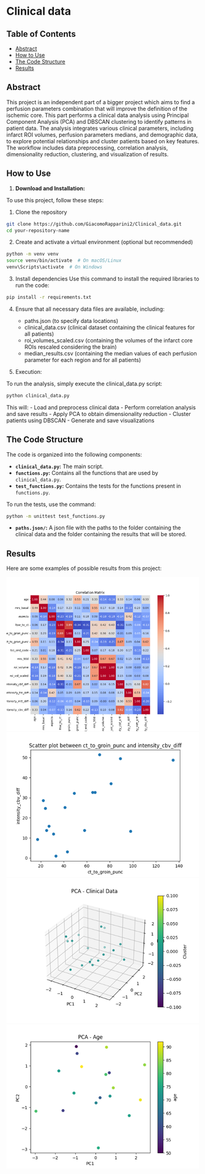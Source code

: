 # Clinical data

## Table of Contents
- [Abstract](#abstract)
- [How to Use](#how-to-use)
- [The Code Structure](#the-code-structure)
- [Results](#results)

## Abstract

This project is an independent part of a bigger project which aims to find a perfusion parameters combination that will improve the definition of the ischemic core. This part performs a clinical data analysis using Principal Component Analysis (PCA) and DBSCAN clustering to identify patterns in patient data. The analysis integrates various clinical parameters, including infarct ROI volumes, perfusion parameters medians, and demographic data, to explore potential relationships and cluster patients based on key features. The workflow includes data preprocessing, correlation analysis, dimensionality reduction, clustering, and visualization of results.


## How to Use

1. **Download and Installation:**

To use this project, follow these steps:

1.	Clone the repository
```sh
git clone https://github.com/GiacomoRapparini2/Clinical_data.git
cd your-repository-name
```


2.	Create and activate a virtual environment (optional but recommended)
```sh
python -m venv venv
source venv/bin/activate  # On macOS/Linux
venv\Scripts\activate  # On Windows
```


3.	Install dependencies
Use this command to install the required libraries to run the code:
```sh
pip install -r requirements.txt
```


4.	Ensure that all necessary data files are available, including:
    - paths.json (to specify data locations)
    - clinical_data.csv (clinical dataset containing the clinical features for all patients)
    - roi_volumes_scaled.csv (containing the volumes of the infarct core ROIs rescaled considering the brain)
    - median_results.csv (containing the median values of each perfusion parameter for each region and for all patients)



5.  Execution:

To run the analysis, simply execute the clinical_data.py script:
```sh
python clinical_data.py
```

This will:
    - Load and preprocess clinical data
    - Perform correlation analysis and save results
    - Apply PCA to obtain dimensionality reduction
    - Cluster patients using DBSCAN
    - Generate and save visualizations


## The Code Structure

The code is organized into the following components:

- **`clinical_data.py`:** The main script.
- **`functions.py`:** Contains all the functions that are used by `clinical_data.py`.
- **`test_functions.py`:** Contains the tests for the functions present in `functions.py`.

To run the tests, use the command:
```sh
python -m unittest test_functions.py
```
- **`paths.json/`:** A json file with the paths to the folder containing the clinical data and the folder containing the results that will be stored.

## Results

Here are some examples of possible results from this project:

![Correlation matrix](correlation_matrix.png)
![Scatter plot of time from CT to operation vs CBV median difference between core and contralateral hemisphere](scatter_ct_to_groin_punc_intensity_cbv_diff.png)
![PCA scatter plot (3 components) with clustering](pca_clinical_clusters.png)
![PCA scatter plot (2 components) with clinical data labeling (age)](pca_age.png)